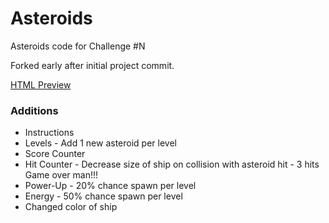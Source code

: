 # Asteroids
Asteroids code for Challenge #N

Forked early after initial project commit.

[HTML Preview](http://htmlpreview.github.io/?https://github.com/davidjmerritt/Asteroids/blob/gh-pages/index.html)

### Additions
- Instructions
- Levels - Add 1 new asteroid per level
- Score Counter
- Hit Counter - Decrease size of ship on collision with asteroid hit - 3 hits Game over man!!!
- Power-Up - 20% chance spawn per level
- Energy - 50% chance spawn per level
- Changed color of ship

